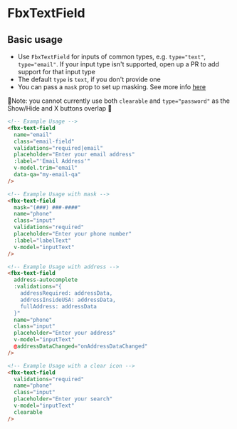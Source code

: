 # FbxTextField

## Basic usage

- Use `FbxTextField` for inputs of common types, e.g. `type="text"`, `type="email"`. If your input type isn't supported, open up a PR to add support for that input type
- The default `type` is `text`, if you don't provide one
- You can pass a `mask` prop to set up masking. See more info [here](https://www.npmjs.com/package/v-mask)

🚨Note: you cannot currently use both `clearable` and `type="password"` as the Show/Hide and X buttons overlap 🚨

```html
<!-- Example Usage -->
<fbx-text-field
  name="email"
  class="email-field"
  validations="required|email"
  placeholder="Enter your email address"
  :label="'Email Address'"
  v-model.trim="email"
  data-qa="my-email-qa"
/>

<!-- Example Usage with mask -->
<fbx-text-field
  mask="(###) ###-####"
  name="phone"
  class="input"
  validations="required"
  placeholder="Enter your phone number"
  :label="labelText"
  v-model="inputText"
/>

<!-- Example Usage with address -->
<fbx-text-field
  address-autocomplete
  :validations="{
    addressRequired: addressData,
    addressInsideUSA: addressData,
    fullAddress: addressData
  }"
  name="phone"
  class="input"
  placeholder="Enter your address"
  v-model="inputText"
  @addressDataChanged="onAddressDataChanged"
/>

<!-- Example Usage with a clear icon -->
<fbx-text-field
  validations="required"
  name="phone"
  class="input"
  placeholder="Enter your search"
  v-model="inputText"
  clearable
/>
```
